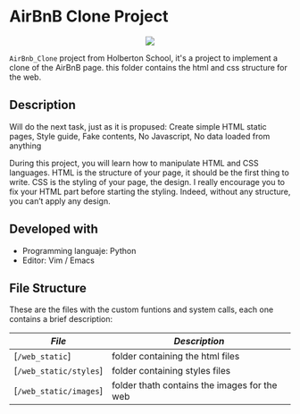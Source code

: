 #  AirBnB Clone Project

<p align="center">
    <img src="https://www.holbertonschool.com/holberton-logo.png"/>
</p>

`AirBnb_Clone` project from Holberton School, it's a project to implement a clone of the AirBnB page. this folder contains the html and css structure for the web.

## Description

Will do the next task, just as it is propused: Create simple HTML static pages, Style guide, Fake contents, No Javascript, No data loaded from anything

During this project, you will learn how to manipulate HTML and CSS languages. HTML is the structure of your page, it should be the first thing to write. CSS is the styling of your page, the design. I really encourage you to fix your HTML part before starting the styling. Indeed, without any structure, you can’t apply any design.


## Developed with
- Programming languaje: Python
- Editor: Vim / Emacs

## File Structure
These are the files with the custom funtions and system calls, each one contains a brief description:

|   ***File***    |  ***Description***                   |
|---------------|---------------------------------------|
|  [`/web_static`]	|  folder containing the html files	|
|  [`/web_static/styles`]	|  folder containing styles files	|
|  [`/web_static/images`] | folder thath contains the images for the web |
